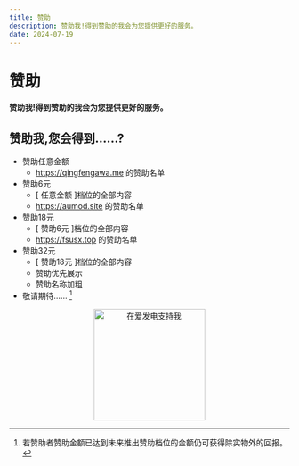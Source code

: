 ```yaml
---
title: 赞助
description: 赞助我!得到赞助的我会为您提供更好的服务。
date: 2024-07-19
---
```

# 赞助
**赞助我!得到赞助的我会为您提供更好的服务。**

<div align="center">
<VPCard
  title="<b>Slok</b>"
  desc="<b>赞助了QingFeng 100元</b>"
/>
<VPCard
  title="ksy"
  desc="赞助了QingFeng 6元"
/>
</div>

## 赞助我,您会得到……?
- 赞助任意金额
    - <https://qingfengawa.me> 的赞助名单
- 赞助6元
    - [ 任意金额 ]档位的全部内容
    - <https://aumod.site> 的赞助名单
- 赞助18元
    - [ 赞助6元 ]档位的全部内容
    - <https://fsusx.top> 的赞助名单
- 赞助32元
    - [ 赞助18元 ]档位的全部内容
    - 赞助优先展示
    - 赞助名称加粗
- 敬请期待…… [^1]

<div align="center">
<a href="https://afdian.com/a/aumodsite" target="_blank"><img width="200px" src="https://pic1.afdiancdn.com/static/img/welcome/button-sponsorme.png" alt="在爱发电支持我"></a>
</div>

[^1]: 若赞助者赞助金额已达到未来推出赞助档位的金额仍可获得除实物外的回报。